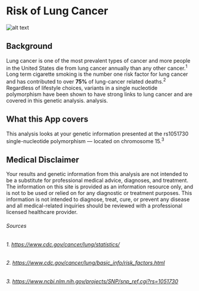 # Risk of Lung Cancer

![alt text](http://images.medicinenet.com/images/appictures/lung-cancer-s2-what-is-lung-cancer.jpg)

## Background

Lung cancer is one of the most prevalent types of cancer and more people in the United States die from lung cancer annually than any other cancer.<sup>1</sup> Long term cigarette smoking is the number one risk factor for lung cancer and has contributed to over __75%__ of lung-cancer related deaths.<sup>2</sup> Regardless of lifestyle choices, variants in a single nucleotide polymorphism have been shown to have strong links to lung cancer and are covered in this genetic analysis. analysis.

## What this App covers

This analysis looks at your genetic information presented at the rs1051730 single-nucleotide polymorphism — located on chromosome 15.<sup>3</sup> 


## Medical Disclaimer

Your results and genetic information from this analysis are not intended to be a substitute for professional medical advice, diagnoses, and treatment. The information on this site is provided as an information resource only, and is not to be used or relied on for any diagnostic or treatment purposes. This information is not intended to diagnose, treat, cure, or prevent any disease and all medical-related inquiries should be reviewed with a professional licensed healthcare provider.


###### Sources
###### 1. https://www.cdc.gov/cancer/lung/statistics/
###### 2. https://www.cdc.gov/cancer/lung/basic_info/risk_factors.html
###### 3. https://www.ncbi.nlm.nih.gov/projects/SNP/snp_ref.cgi?rs=1051730





